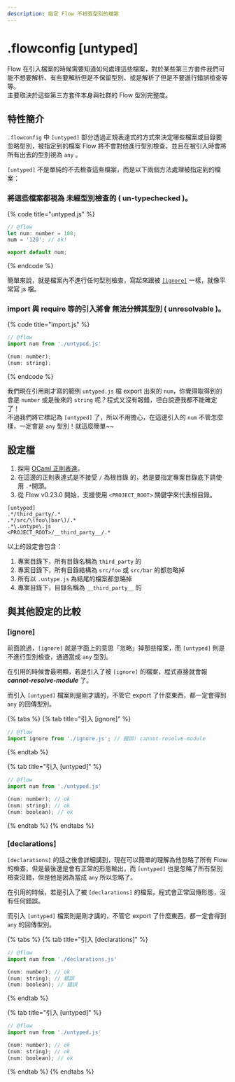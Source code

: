 ```yaml
---
description: 指定 Flow 不檢查型別的檔案
---
```


# .flowconfig \[untyped\]

Flow 在引入檔案的時候需要知道如何處理這些檔案，對於某些第三方套件我們可能不想要解析、有些要解析但是不保留型別、或是解析了但是不要進行錯誤檢查等等。  
主要取決於這些第三方套件本身與社群的 Flow 型別完整度。

## 特性簡介 <a id="summary"></a>

`.flowconfig` 中 `[untyped]` 部分透過正規表達式的方式來決定哪些檔案或目錄要忽略型別，被指定到的檔案 Flow 將不會對他進行型別檢查，並且在被引入時會將所有出去的型別視為 `any` 。

`[untyped]` 不是單純的不去檢查這些檔案，而是以下兩個方法處理被指定到的檔案：

### 將這些檔案都視為 **未經型別檢查的 \( un-typechecked \)**。 <a id="un-typechecked"></a>

{% code title="untyped.js" %}
```javascript
// @flow
let num: number = 100;
num = '120'; // ok!

export default num;
```
{% endcode %}

簡單來說，就是檔案內不進行任何型別檢查，寫起來跟被 [`[ignore]`](.flowconfig-ignore.md) 一樣，就像平常寫 js 檔。

### import 與 require 等的引入將會 **無法分辨其型別 \( unresolvable \)**。 <a id="unresolvable"></a>

{% code title="import.js" %}
```javascript
// @flow
import num from './untyped.js'

(num: number);
(num: string);
```
{% endcode %}

我們現在引用剛才寫的範例 `untyped.js` 檔 export 出來的 `num`，你覺得取得到的會是 `number` 或是後來的 `string` 呢？程式又沒有報錯，坦白說連我都不能確定了！  
不過我們將它標記為 `[untyped]` 了，所以不用擔心，在這邊引入的 `num` 不管怎麼樣，一定會是 `any` 型別！就這麼簡單~~

## 設定檔 <a id="config"></a>

1. 採用 [OCaml 正則表達](http://caml.inria.fr/pub/docs/manual-ocaml/libref/Str.html#TYPEregexp)。
2. 在這邊的正則表達式是不接受 `/` 為根目錄 的，若是要指定專案目錄底下請使用 `.*`開頭。
3. 從 Flow v0.23.0 開始，支援使用 `<PROJECT_ROOT>` 關鍵字來代表根目錄。

```text
[untyped]
.*/third_party/.*
.*/src/\(foo\|bar\)/.*
.*\.untype\.js
<PROJECT_ROOT>/__third_party__/.*
```

以上的設定會包含：

1. 專案目錄下，所有目錄名稱為 `third_party` 的
2. 專案目錄下，所有目錄結構為 `src/foo` 或 `src/bar` 的都忽略掉
3. 所有以 `.untype.js` 為結尾的檔案都忽略掉
4. 專案目錄下，目錄名稱為 `__third_party__` 的

## 與其他設定的比較

### \[ignore\]

前面說過，`[ignore]` 就是字面上的意思「忽略」掉那些檔案，而 `[untyped]` 則是不進行型別檢查，通通當成 `any` 型別。

在引用的時候會最明顯，若是引入了被 `[ignore]` 的檔案，程式直接就會報 _**cannot-resolve-module**_ 了。

而引入 `[untyped]` 檔案則是剛才講的，不管它 export 了什麼東西，都一定會得到 `any` 的回傳型別。

{% tabs %}
{% tab title="引入 \[ignore\]" %}
```javascript
// @flow
import ignore from './ignore.js'; // 錯誤! cannot-resolve-module
```
{% endtab %}

{% tab title="引入 \[untyped\]" %}
```javascript
// @flow
import num from './untyped.js'

(num: number); // ok
(num: string); // ok
(num: boolean); // ok
```
{% endtab %}
{% endtabs %}

### \[declarations\]

`[declarations]` 的話之後會詳細講到，現在可以簡單的理解為他忽略了所有 Flow 的檢查，但是最後還是會有正常的形態輸出，而 `[untyped]` 也是忽略了所有型別檢查沒錯，但是他是因為當成 `any` 所以忽略了。

在引用的時候，若是引入了被 `[declarations]` 的檔案，程式會正常回傳形態，沒有任何錯誤。

而引入 `[untyped]` 檔案則是剛才講的，不管它 export 了什麼東西，都一定會得到 `any` 的回傳型別。

{% tabs %}
{% tab title="引入 \[declarations\]" %}
```javascript
// @flow
import num from './declarations.js'

(num: number); // ok
(num: string); // 錯誤
(num: boolean); // 錯誤
```
{% endtab %}

{% tab title="引入 \[untyped\]" %}
```javascript
// @flow
import num from './untyped.js'

(num: number); // ok
(num: string); // ok
(num: boolean); // ok
```
{% endtab %}
{% endtabs %}



